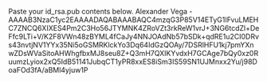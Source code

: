Paste your id_rsa.pub contents below.
Alexander Vega - AAAAB3NzaC1yc2EAAAADAQABAAABAQC4mzqG3P85V14ETyG1IFvuLMEHC7ZNCQ6XIXES4Pm2C3Ho56JTYMNK4ZRoVZt3rkReW1vrJ+3NG6tcdZl+DeFfc9LTi+V/K2F8VWn48zBYML4fCaJy4NNJOAdNb57bSDk+qdRE1u2CI0DRvs43nvtjNV1YYx35Ni5oGSMRKlckYo3Dq64IdGzQOAy/7DSRlHFU1kj7pmYXnwZDsWVaSitoAHWhgfbxMJ8seu8Z+Q3mH7QXIKYvdxH7GCAge7bQy0xz0RuumzLyiox2xQ5IdB51141JubqCT1yPR8xxES8iSm3IS59SN1UJMnxx2Yu/j98DoaFOd3fA/aBMl4yjuw1P
